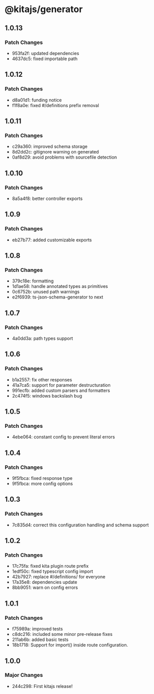 # @kitajs/generator

## 1.0.13

### Patch Changes

- 953fa2f: updated dependencies
- 4637dc5: fixed importable path

## 1.0.12

### Patch Changes

- d8a01d1: funding notice
- f1f8a0e: fixed #/definitions prefix removal

## 1.0.11

### Patch Changes

- c29a360: improved schema storage
- 8d2dd2c: gitignore warning on generated
- 0af8d29: avoid problems with sourcefile detection

## 1.0.10

### Patch Changes

- 8a5a4f8: better controller exports

## 1.0.9

### Patch Changes

- eb27b77: added customizable exports

## 1.0.8

### Patch Changes

- 379c18e: formatting
- 1d1ae58: handle annotated types as primitives
- 0c6752b: unused path warnings
- e2f6939: ts-json-schema-generator to next

## 1.0.7

### Patch Changes

- 4a0dd3a: path types support

## 1.0.6

### Patch Changes

- b1a2557: fix other responses
- 41a7ca5: support for parameter destructuration
- 991ecfb: added custom parsers and formatters
- 2c474f5: windows backslash bug

## 1.0.5

### Patch Changes

- 4ebe064: constant config to prevent literal errors

## 1.0.4

### Patch Changes

- 9f5fbca: fixed response type
- 9f5fbca: more config options

## 1.0.3

### Patch Changes

- 7c835d4: correct this configuration handling and schema support

## 1.0.2

### Patch Changes

- 17c75fa: fixed kita plugin route prefix
- 1edf50c: fixed typescript config import
- 42b7927: replace #/definitions/ for everyone
- 17a35e8: dependencies update
- 8bb9051: warn on config errors

## 1.0.1

### Patch Changes

- f75989a: improved tests
- c8dc216: included some minor pre-release fixes
- 211ab6b: added basic tests
- 18b1718: Support for import() inside route configuration.

## 1.0.0

### Major Changes

- 244c298: First kitajs release!

